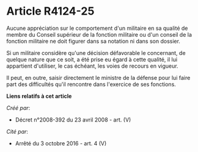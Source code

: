 # Article R4124-25

Aucune appréciation sur le comportement d'un militaire en sa qualité de membre du Conseil supérieur de la fonction militaire
ou d'un conseil de la fonction militaire ne doit figurer dans sa notation ni dans son dossier.

Si un militaire considère qu'une décision défavorable le concernant, de quelque nature que ce soit, a été prise eu égard à
cette qualité, il lui appartient d'utiliser, le cas échéant, les voies de recours en vigueur.

Il peut, en outre, saisir directement le ministre de la défense pour lui faire part des difficultés qu'il rencontre dans
l'exercice de ses fonctions.

**Liens relatifs à cet article**

_Créé par_:

  - Décret n°2008-392 du 23 avril 2008 - art. (V)

_Cité par_:

  - Arrêté du 3 octobre 2016 - art. 4 (V)
